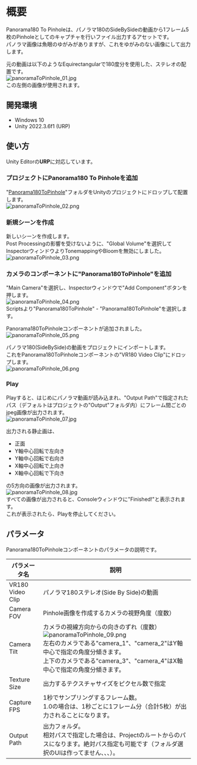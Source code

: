 # 概要

Panorama180 To Pinholeは、パノラマ180のSideBySideの動画から1フレーム5枚のPinholeとしてのキャプチャを行いファイル出力するアセットです。     
パノラマ画像は魚眼のゆがみがありますが、これをゆがみのない画像にして出力します。     

元の動画は以下のようなEquirectangularで180度分を使用した、ステレオの配置です。      
![panoramaToPinhole_01.jpg](./images/panoramaToPinhole_01.jpg)     
この左側の画像が使用されます。     

## 開発環境

* Windows 10
* Unity 2022.3.6f1 (URP)

## 使い方

Unity Editorの**URP**に対応しています。      

### プロジェクトにPanorama180 To Pinholeを追加

"[Panorama180ToPinhole](https://github.com/ft-lab/Unity_Panorama180ToPinhole/tree/main/Assets/Panorama180ToPinhole)"フォルダをUnityのプロジェクトにドロップして配置します。     
![panoramaToPinhole_02.png](./images/panoramaToPinhole_02.png)     

### 新規シーンを作成

新しいシーンを作成します。     
Post Processingの影響を受けないように、"Global Volume"を選択してInspectorウィンドウよりTonemappingやBloomを無効にしました。      
![panoramaToPinhole_03.png](./images/panoramaToPinhole_03.png)     

### カメラのコンポーネントに"Panorama180ToPinhole"を追加

"Main Camera"を選択し、Inspectorウィンドウで"Add Component"ボタンを押します。     
![panoramaToPinhole_04.png](./images/panoramaToPinhole_04.png)     
Scriptsより"Panorama180ToPinhole" - "Panorama180ToPinhole"を選択します。     

Panorama180ToPinholeコンポーネントが追加されました。     
![panoramaToPinhole_05.png](./images/panoramaToPinhole_05.png)     

パノラマ180(SideBySide)の動画をプロジェクトにインポートします。      
これをPanorama180ToPinholeコンポーネントの"VR180 Video Clip"にドロップします。     
![panoramaToPinhole_06.png](./images/panoramaToPinhole_06.png)     

### Play

Playすると、はじめにパノラマ動画が読み込まれ、"Output Path"で指定されたパス（デフォルトはプロジェクトの"Output"フォルダ内）にフレーム間ごとのjpeg画像が出力されます。     
![panoramaToPinhole_07.jpg](./images/panoramaToPinhole_07.jpg)     

出力される静止画は、     
* 正面
* Y軸中心回転で左向き
* Y軸中心回転で右向き
* X軸中心回転で上向き
* X軸中心回転で下向き

の5方向の画像が出力されます。     
![panoramaToPinhole_08.jpg](./images/panoramaToPinhole_08.jpg)     
すべての画像が出力されると、Consoleウィンドウに"Finished!"と表示されます。     
これが表示されたら、Playを停止してください。    

## パラメータ

Panorama180ToPinholeコンポーネントのパラメータの説明です。     

|パラメータ名|説明|     
|---|---|     
|VR180 Video Clip|パノラマ180ステレオ(Side By Side)の動画|     
|Camera FOV|Pinhole画像を作成するカメラの視野角度（度数）|     
|Camera Tilt|カメラの視線方向からの向きのずれ（度数）<br>![panoramaToPinhole_09.png](./images/panoramaToPinhole_09.png)<br>左右のカメラである"camera_1"、"camera_2"はY軸中心で指定の角度分傾きます。<br>上下のカメラである"camera_3"、"camera_4"はX軸中心で指定の角度分傾きます。|     
|Texture Size|出力するテクスチャサイズをピクセル数で指定|     
|Capture FPS|1秒でサンプリングするフレーム数。<br>1.0の場合は、1秒ごとに1フレーム分（合計5枚）が出力されることになります。|     
|Output Path|出力フォルダ。<br>相対パスで指定した場合は、Projectのルートからのパスになります。絶対パス指定も可能です（フォルダ選択のUIは作ってません、、、）。|     

